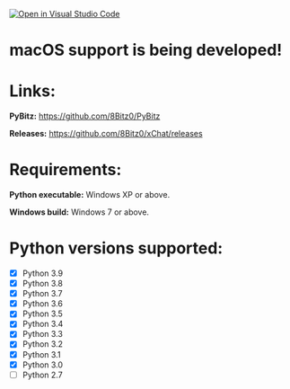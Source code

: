[![Open in Visual Studio Code](https://open.vscode.dev/badges/open-in-vscode.svg)](https://open.vscode.dev/organization/repository)

# macOS support is being developed!

# Links:

**PyBitz:** https://github.com/8Bitz0/PyBitz

**Releases:** https://github.com/8Bitz0/xChat/releases

# Requirements:

**Python executable:** Windows XP or above.

**Windows build:** Windows 7 or above.

# Python versions supported:

- [x] Python 3.9
- [x] Python 3.8
- [x] Python 3.7
- [x] Python 3.6
- [x] Python 3.5
- [x] Python 3.4
- [x] Python 3.3
- [x] Python 3.2
- [x] Python 3.1
- [x] Python 3.0
- [ ] Python 2.7
